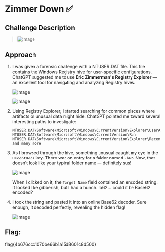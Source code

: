 # Zimmer Down ✅

## Challenge Description
> ![image](https://github.com/user-attachments/assets/dc15769b-ac61-43c2-ba9b-a5e579f025f5)


## Approach
1. I was given a forensic challenge with a NTUSER.DAT file. This file contains the Windows Registry hive for user-specific configurations.
   ChatGPT suggested me to use **Eric Zimmerman's Registry Explorer** — an excellent tool for navigating and analyzing Registry hives.

   ![image](https://github.com/user-attachments/assets/42be1b20-c81d-40f0-ac24-b3aee0224a34)

   ![image](https://github.com/user-attachments/assets/9a482427-3482-413a-bf07-085d07aee4ee)


3. Using Registry Explorer, I started searching for common places where artifacts or unusual data might hide. ChatGPT pointed me toward several interesting paths to investigate:

   ```
   NTUSER.DAT\Software\Microsoft\Windows\CurrentVersion\Explorer\UserAssist
   NTUSER.DAT\Software\Microsoft\Windows\CurrentVersion\Run
   NTUSER.DAT\Software\Microsoft\Windows\CurrentVersion\Explorer\RecentDocs
   and many more
   ```
   
4. As I browsed through the hive, something unusual caught my eye in the `RecentDocs` key. There was an entry for a folder named `.b62`. Now, that doesn’t look like your typical folder name — definitely sus!

   ![image](https://github.com/user-attachments/assets/7006062f-6792-47e2-a000-35ed08149fc1)

   When I clicked on it, the `Target Name` field contained an encoded string. It looked like gibberish, but I had a hunch. .b62... could it be Base62 encoded?

5. I took the string and pasted it into an online Base62 decoder. Sure enough, it decoded perfectly, revealing the hidden flag! 

   ![image](https://github.com/user-attachments/assets/b3886781-3146-4f71-88a4-c0998a2dc71f)
   
## Flag: 
flag{4b676ccc1070be66b1a15dB601c8d500}



   



